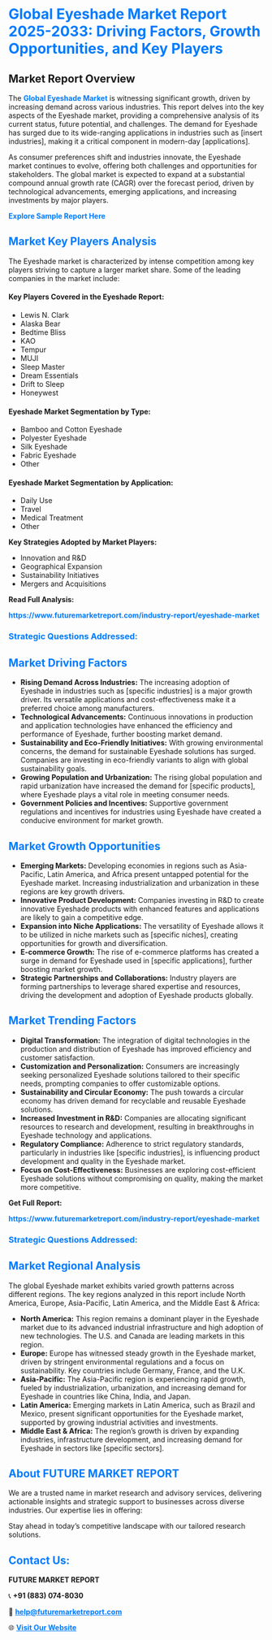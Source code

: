 <h1 style="color: #007BFF;">Global Eyeshade Market Report 2025-2033: Driving Factors, Growth Opportunities, and Key Players</h1>

<section id="overview">
<h2>Market Report Overview</h2>
<p>The <a href="https://www.futuremarketreport.com/industry-report/eyeshade-market" style="color: #007BFF; text-decoration: none;"><strong>Global Eyeshade Market</strong></a> is witnessing significant growth, driven by increasing demand across various industries. This report delves into the key aspects of the Eyeshade market, providing a comprehensive analysis of its current status, future potential, and challenges. The demand for Eyeshade has surged due to its wide-ranging applications in industries such as [insert industries], making it a critical component in modern-day [applications].</p>
<p>As consumer preferences shift and industries innovate, the Eyeshade market continues to evolve, offering both challenges and opportunities for stakeholders. The global market is expected to expand at a substantial compound annual growth rate (CAGR) over the forecast period, driven by technological advancements, emerging applications, and increasing investments by major players.</p>
</section>

<section id="overview">
<p><a href="https://www.futuremarketreport.com/request-sample/reportId=90892" style="color: #007BFF; text-decoration: none;"><strong>Explore Sample Report Here</strong></a></p>
</section>

<section id="key-players">
<h2 style="color: #007BFF;">Market Key Players Analysis</h2>
<p>The Eyeshade market is characterized by intense competition among key players striving to capture a larger market share. Some of the leading companies in the market include:</p>
<h4>Key Players Covered in the Eyeshade Report:</h4>
<ul><li>Lewis N. Clark</li><li>Alaska Bear</li><li>Bedtime Bliss</li><li>KAO</li><li>Tempur</li><li>MUJI</li><li>Sleep Master</li><li>Dream Essentials</li><li>Drift to Sleep</li><li>Honeywest</li></ul>
<h4>Eyeshade Market Segmentation by Type:</h4>
<ul><li>Bamboo and Cotton Eyeshade</li><li>Polyester Eyeshade</li><li>Silk Eyeshade</li><li>Fabric Eyeshade</li><li>Other</li></ul>

<h4>Eyeshade Market Segmentation by Application:</h4>
<ul><li>Daily Use</li><li>Travel</li><li>Medical Treatment</li><li>Other</li></ul>
<p><strong>Key Strategies Adopted by Market Players:</strong></p>
<ul>
<li>Innovation and R&D</li>
<li>Geographical Expansion</li>
<li>Sustainability Initiatives</li>
<li>Mergers and Acquisitions</li>
</ul>
</section>

<section>
<p><strong>Read Full Analysis: </strong></p><a href="https://www.futuremarketreport.com/industry-report/eyeshade-market" style="color: #007BFF; text-decoration: none;"><strong>https://www.futuremarketreport.com/industry-report/eyeshade-market</strong></a>
<h3 style="color: #007BFF;">Strategic Questions Addressed:</h3>
</section>

<section id="driving-factors">
<h2 style="color: #007BFF;">Market Driving Factors</h2>
<ul>
<li><strong>Rising Demand Across Industries:</strong> The increasing adoption of Eyeshade in industries such as [specific industries] is a major growth driver. Its versatile applications and cost-effectiveness make it a preferred choice among manufacturers.</li>
<li><strong>Technological Advancements:</strong> Continuous innovations in production and application technologies have enhanced the efficiency and performance of Eyeshade, further boosting market demand.</li>
<li><strong>Sustainability and Eco-Friendly Initiatives:</strong> With growing environmental concerns, the demand for sustainable Eyeshade solutions has surged. Companies are investing in eco-friendly variants to align with global sustainability goals.</li>
<li><strong>Growing Population and Urbanization:</strong> The rising global population and rapid urbanization have increased the demand for [specific products], where Eyeshade plays a vital role in meeting consumer needs.</li>
<li><strong>Government Policies and Incentives:</strong> Supportive government regulations and incentives for industries using Eyeshade have created a conducive environment for market growth.</li>
</ul>
</section>

<section id="growth-opportunities">
<h2 style="color: #007BFF;">Market Growth Opportunities</h2>
<ul>
<li><strong>Emerging Markets:</strong> Developing economies in regions such as Asia-Pacific, Latin America, and Africa present untapped potential for the Eyeshade market. Increasing industrialization and urbanization in these regions are key growth drivers.</li>
<li><strong>Innovative Product Development:</strong> Companies investing in R&D to create innovative Eyeshade products with enhanced features and applications are likely to gain a competitive edge.</li>
<li><strong>Expansion into Niche Applications:</strong> The versatility of Eyeshade allows it to be utilized in niche markets such as [specific niches], creating opportunities for growth and diversification.</li>
<li><strong>E-commerce Growth:</strong> The rise of e-commerce platforms has created a surge in demand for Eyeshade used in [specific applications], further boosting market growth.</li>
<li><strong>Strategic Partnerships and Collaborations:</strong> Industry players are forming partnerships to leverage shared expertise and resources, driving the development and adoption of Eyeshade products globally.</li>
</ul>
</section>

<section id="trending-factors">
<h2 style="color: #007BFF;">Market Trending Factors</h2>
<ul>
<li><strong>Digital Transformation:</strong> The integration of digital technologies in the production and distribution of Eyeshade has improved efficiency and customer satisfaction.</li>
<li><strong>Customization and Personalization:</strong> Consumers are increasingly seeking personalized Eyeshade solutions tailored to their specific needs, prompting companies to offer customizable options.</li>
<li><strong>Sustainability and Circular Economy:</strong> The push towards a circular economy has driven demand for recyclable and reusable Eyeshade solutions.</li>
<li><strong>Increased Investment in R&D:</strong> Companies are allocating significant resources to research and development, resulting in breakthroughs in Eyeshade technology and applications.</li>
<li><strong>Regulatory Compliance:</strong> Adherence to strict regulatory standards, particularly in industries like [specific industries], is influencing product development and quality in the Eyeshade market.</li>
<li><strong>Focus on Cost-Effectiveness:</strong> Businesses are exploring cost-efficient Eyeshade solutions without compromising on quality, making the market more competitive.</li>
</ul>
</section>

<section>
<p><strong>Get Full Report: </strong></p><a href="https://www.futuremarketreport.com/industry-report/eyeshade-market" style="color: #007BFF; text-decoration: none;"><strong>https://www.futuremarketreport.com/industry-report/eyeshade-market</strong></a>
<h3 style="color: #007BFF;">Strategic Questions Addressed:</h3>
</section>


<section id="regional-analysis">
<h2 style="color: #007BFF;">Market Regional Analysis</h2>
<p>The global Eyeshade market exhibits varied growth patterns across different regions. The key regions analyzed in this report include North America, Europe, Asia-Pacific, Latin America, and the Middle East & Africa:</p>
<ul>
<li><strong>North America:</strong> This region remains a dominant player in the Eyeshade market due to its advanced industrial infrastructure and high adoption of new technologies. The U.S. and Canada are leading markets in this region.</li>
<li><strong>Europe:</strong> Europe has witnessed steady growth in the Eyeshade market, driven by stringent environmental regulations and a focus on sustainability. Key countries include Germany, France, and the U.K.</li>
<li><strong>Asia-Pacific:</strong> The Asia-Pacific region is experiencing rapid growth, fueled by industrialization, urbanization, and increasing demand for Eyeshade in countries like China, India, and Japan.</li>
<li><strong>Latin America:</strong> Emerging markets in Latin America, such as Brazil and Mexico, present significant opportunities for the Eyeshade market, supported by growing industrial activities and investments.</li>
<li><strong>Middle East & Africa:</strong> The region’s growth is driven by expanding industries, infrastructure development, and increasing demand for Eyeshade in sectors like [specific sectors].</li>
</ul>
</section>

<footer>
<h2 style="color: #007BFF;">About FUTURE MARKET REPORT</h2>
<p>We are a trusted name in market research and advisory services, delivering actionable insights and strategic support to businesses across diverse industries. Our expertise lies in offering:</p>

<p>Stay ahead in today’s competitive landscape with our tailored research solutions.</p>

<h2 style="color: #007BFF;">Contact Us:</h2>
<p><strong>FUTURE MARKET REPORT</strong></p>
<p>📞 <strong>+91 (883) 074-8030</strong></p>
<p>📧 <strong><a href="mailto:help@futuremarketreport.com" style="color: #007BFF;">help@futuremarketreport.com</a></strong></p>
<p>🌐 <strong><a href="https://www.futuremarketreport.com/" style="color: #007BFF;">Visit Our Website</a></strong></p>
</footer>